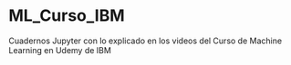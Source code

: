 # ML_Curso_IBM
Cuadernos Jupyter con lo explicado en los videos del Curso de Machine Learning en Udemy de IBM
